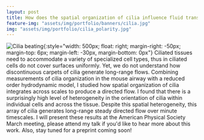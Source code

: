 ```yaml
---
layout: post
title: How does the spatial organization of cilia influence fluid transport?
feature-img: "assets/img/portfolio/banners/cilia.jpg"
img: "assets/img/portfolio/cilia_polarity.jpg"
---
```


![Cilia beating](../assets/img/portfolio/cilia.gif){:style="width: 500px; float: right; margin-right: -50px; margin-top: 6px; margin-left: -30px, margin-bottom: 0px"}
Ciliated tissues need to accommodate a variety of specialized cell types, thus in ciliated cells do not cover surfaces uniformly. Yet, we do not understand how discontinuous carpets of cilia generate long-range flows. Combining measurements of cilia organization in the mouse airway with a reduced order hydrodynamic model, I studied how spatial organization of cilia integrates across scales to produce a directed flow. I found that there is a surprisingly high level of heterogeneity in the orientation of cilia within individual cells and across the tissue. Despite this spatial heterogeneity, this array of cilia generates long-range steady directed flow over minute timescales. I will present these results at the American Physical Society March meeting, please attend my talk if you'd like to hear more about this work. Also, stay tuned for a preprint coming soon!

